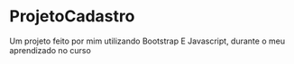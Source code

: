 # ProjetoCadastro
Um projeto feito por mim utilizando Bootstrap
E Javascript, durante o meu aprendizado no curso
